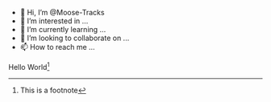 - 👋 Hi, I’m @Moose-Tracks
- 👀 I’m interested in ...
- 🌱 I’m currently learning ...
- 💞️ I’m looking to collaborate on ...
- 📫 How to reach me ...

<!---
Moose-Tracks/Moose-Tracks is a ✨ special ✨ repository because its `README.md` (this file) appears on your GitHub profile.
You can click the Preview link to take a look at your changes.
--->

Hello World[^1]

[^1]: This is a footnote
